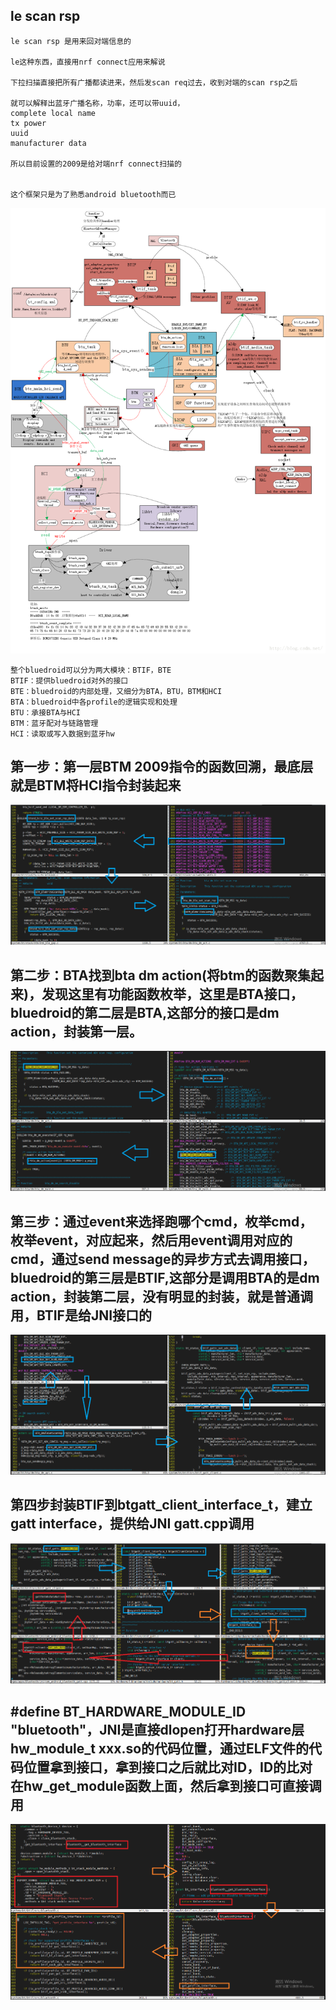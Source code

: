 ## le scan rsp
```
le scan rsp 是用来回对端信息的

le这种东西，直接用nrf connect应用来解说

下拉扫描直接把所有广播都读进来，然后发scan req过去，收到对端的scan rsp之后

就可以解释出蓝牙广播名称，功率，还可以带uuid，
complete local name
tx power
uuid 
manufacturer data

所以目前设置的2009是给对端nrf connect扫描的


这个框架只是为了熟悉android bluetooth而已

```
![image](./char.png)

```
整个bluedroid可以分为两大模块：BTIF，BTE
BTIF：提供bluedroid对外的接口
BTE：bluedroid的内部处理，又细分为BTA，BTU，BTM和HCI
BTA：bluedroid中各profile的逻辑实现和处理
BTU：承接BTA与HCI
BTM：蓝牙配对与链路管理
HCI：读取或写入数据到蓝牙hw
```
## 第一步：第一层BTM 2009指令的函数回溯，最底层就是BTM将HCI指令封装起来

![image](./1.png)

## 第二步：BTA找到bta dm action(将btm的函数聚集起来)，发现这里有功能函数枚举，这里是BTA接口，bluedroid的第二层是BTA,这部分的接口是dm action，封装第一层。

![image](./2.png)

## 第三步：通过event来选择跑哪个cmd，枚举cmd，枚举event，对应起来，然后用event调用对应的cmd，通过send message的异步方式去调用接口，bluedroid的第三层是BTIF,这部分是调用BTA的是dm action，封装第二层，没有明显的封装，就是普通调用，BTIF是给JNI接口的

![image](./3.png)

## 第四步封装BTIF到btgatt_client_interface_t，建立gatt interface，提供给JNI gatt.cpp调用

![image](./4.png)
## #define BT_HARDWARE_MODULE_ID "bluetooth"，JNI是直接dlopen打开hardware层hw_module_t xxx.so的代码位置，通过ELF文件的代码位置拿到接口，拿到接口之后就比对ID，ID的比对在hw_get_module函数上面，然后拿到接口可直接调用

![image](./5.png)





